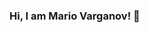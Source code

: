 ### Hi, I am Mario Varganov! 👋

<!-- [![Facebook](https://img.shields.io/badge/-Facebook-00B2FF?style=flat-square&logo=Facebook&logoColor=white)](https://www.facebook.com/mario.varganov/)
**MarioVarganov/MarioVarganov** is a ✨ _special_ ✨ repository because its `README.md` (this file) appears on your GitHub profile.

Here are some ideas to get you started:

- 🔭 I’m currently working on ...
- 🌱 I’m currently learning ...
- 👯 I’m looking to collaborate on ...
- 🤔 I’m looking for help with ...
- 💬 Ask me about ...
- 📫 How to reach me: ...
- 😄 Pronouns: ...
- ⚡ Fun fact: ...
-->
